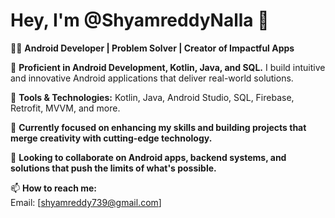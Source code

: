 # Hey, I'm @ShyamreddyNalla 👋

👨‍💻 **Android Developer | Problem Solver | Creator of Impactful Apps**

🚀 **Proficient in Android Development, Kotlin, Java, and SQL.** I build intuitive and innovative Android applications that deliver real-world solutions.

🔧 **Tools & Technologies:** Kotlin, Java, Android Studio, SQL, Firebase, Retrofit, MVVM, and more.

🌱 **Currently focused on enhancing my skills and building projects that merge creativity with cutting-edge technology.**

💬 **Looking to collaborate on Android apps, backend systems, and solutions that push the limits of what's possible.**

📫 **How to reach me:**  
Email: [shyamreddy739@gmail.com]

<!---
ShyamreddyNalla/ShyamreddyNalla is a ✨ special ✨ repository because its `README.md` (this file) appears on your GitHub profile.
You can click the Preview link to take a look at your changes.
--->
